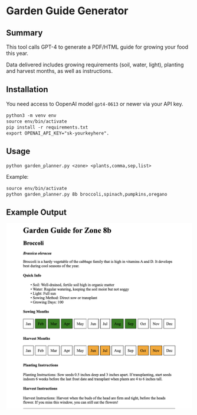 # Garden Guide Generator

## Summary
This tool calls GPT-4 to generate a PDF/HTML guide for growing your food this year.

Data delivered includes growing requirements (soil, water, light), planting and harvest months, as well as instructions.

## Installation

You need access to OopenAI model `gpt4-0613` or newer via your API key.

```
python3 -m venv env
source env/bin/activate
pip install -r requirements.txt
export OPENAI_API_KEY="sk-yourkeyhere".
```

## Usage

```
python garden_planner.py <zone> <plants,comma,sep,list>
```

Example:

```
source env/bin/activate
python garden_planner.py 8b broccoli,spinach,pumpkins,oregano
```

## Example Output

![./examples/screenshot.png](./examples/screenshot.png)